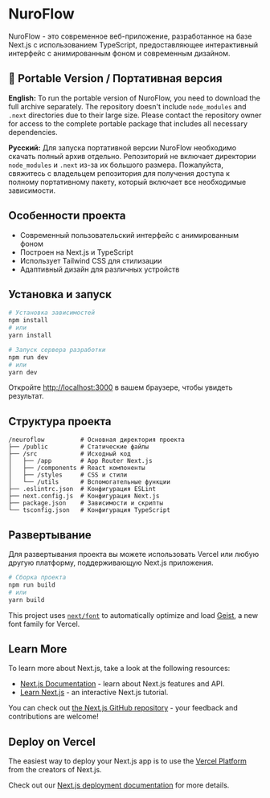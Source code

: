 # NuroFlow

NuroFlow - это современное веб-приложение, разработанное на базе Next.js с использованием TypeScript, предоставляющее интерактивный интерфейс с анимированным фоном и современным дизайном.

## 🚀 Portable Version / Портативная версия

**English:** 
To run the portable version of NuroFlow, you need to download the full archive separately. The repository doesn't include `node_modules` and `.next` directories due to their large size. Please contact the repository owner for access to the complete portable package that includes all necessary dependencies.

**Русский:**
Для запуска портативной версии NuroFlow необходимо скачать полный архив отдельно. Репозиторий не включает директории `node_modules` и `.next` из-за их большого размера. Пожалуйста, свяжитесь с владельцем репозитория для получения доступа к полному портативному пакету, который включает все необходимые зависимости.

## Особенности проекта

- Современный пользовательский интерфейс с анимированным фоном
- Построен на Next.js и TypeScript
- Использует Tailwind CSS для стилизации
- Адаптивный дизайн для различных устройств

## Установка и запуск

```bash
# Установка зависимостей
npm install
# или
yarn install

# Запуск сервера разработки
npm run dev
# или
yarn dev
```

Откройте [http://localhost:3000](http://localhost:3000) в вашем браузере, чтобы увидеть результат.

## Структура проекта

```
/neuroflow          # Основная директория проекта
├── /public         # Статические файлы
├── /src            # Исходный код
│   ├── /app        # App Router Next.js
│   ├── /components # React компоненты
│   ├── /styles     # CSS и стили
│   └── /utils      # Вспомогательные функции
├── .eslintrc.json  # Конфигурация ESLint
├── next.config.js  # Конфигурация Next.js
├── package.json    # Зависимости и скрипты
└── tsconfig.json   # Конфигурация TypeScript
```

## Развертывание

Для развертывания проекта вы можете использовать Vercel или любую другую платформу, поддерживающую Next.js приложения.

```bash
# Сборка проекта
npm run build
# или
yarn build
```

This project uses [`next/font`](https://nextjs.org/docs/app/building-your-application/optimizing/fonts) to automatically optimize and load [Geist](https://vercel.com/font), a new font family for Vercel.

## Learn More

To learn more about Next.js, take a look at the following resources:

- [Next.js Documentation](https://nextjs.org/docs) - learn about Next.js features and API.
- [Learn Next.js](https://nextjs.org/learn) - an interactive Next.js tutorial.

You can check out [the Next.js GitHub repository](https://github.com/vercel/next.js) - your feedback and contributions are welcome!

## Deploy on Vercel

The easiest way to deploy your Next.js app is to use the [Vercel Platform](https://vercel.com/new?utm_medium=default-template&filter=next.js&utm_source=create-next-app&utm_campaign=create-next-app-readme) from the creators of Next.js.

Check out our [Next.js deployment documentation](https://nextjs.org/docs/app/building-your-application/deploying) for more details.
